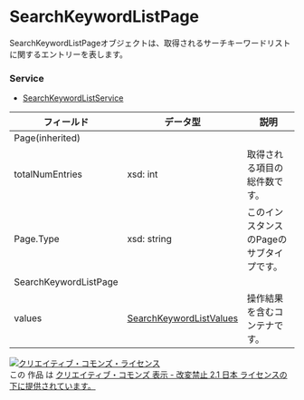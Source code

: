 # SearchKeywordListPage
SearchKeywordListPageオブジェクトは、取得されるサーチキーワードリストに関するエントリーを表します。
### Service
+ [SearchKeywordListService](../services/SearchKeywordListService.md)

| フィールド | データ型 | 説明 | 
|---|---|---|
| Page(inherited)|||
| totalNumEntries| xsd: int| 取得される項目の総件数です。 |
| Page.Type| xsd: string| このインスタンスのPageのサブタイプです。 |
| SearchKeywordListPage|||
| values| <a href="./SearchKeywordListValues.md">SearchKeywordListValues</a>| 操作結果を含むコンテナです。 |
<a rel="license" href="http://creativecommons.org/licenses/by-nd/2.1/jp/"><img alt="クリエイティブ・コモンズ・ライセンス" style="border-width:0" src="https://i.creativecommons.org/l/by-nd/2.1/jp/88x31.png" /></a><br />この 作品 は <a rel="license" href="http://creativecommons.org/licenses/by-nd/2.1/jp/">クリエイティブ・コモンズ 表示 - 改変禁止 2.1 日本 ライセンスの下に提供されています。</a>
